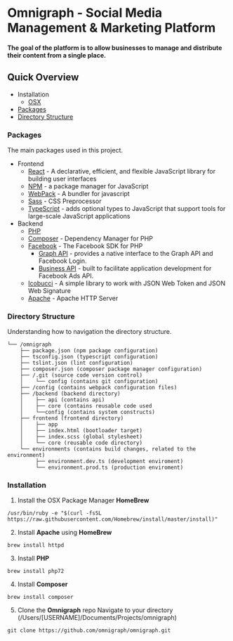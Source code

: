 # Omnigraph - Social Media Management & Marketing Platform
#### The goal of the platform is to allow businesses to manage and distribute their content from a single place.

## Quick Overview
- Installation
  - [OSX](#installation)
- [Packages](#packages)
- [Directory Structure](#directory-structure)

### Packages
The main packages used in this project.
- Frontend
  - [React](https://github.com/facebook/react) - A declarative, efficient, and flexible JavaScript library for building user interfaces
  - [NPM](https://github.com/npm/cli) - a package manager for JavaScript
  - [WebPack](https://github.com/webpack) - A bundler for javascript
  - [Sass](https://github.com/sass/sass) - CSS Preprocessor
  - [TypeScript](https://github.com/Microsoft/TypeScript) - adds optional types to JavaScript that support tools for large-scale JavaScript applications
- Backend
  - [PHP](https://github.com/php)
  - [Composer](https://github.com/composer/composer) - Dependency Manager for PHP
  - [Facebook](https://github.com/facebook?utf8=%E2%9C%93&q=&type=&language=php) - The Facebook SDK for PHP
    - [Graph API](https://github.com/facebook/php-graph-sdk) - provides a native interface to the Graph API and Facebook Login.
    - [Business API](https://github.com/facebook/facebook-php-business-sdk) - built to facilitate application development for Facebook Ads API.
  - [Icobucci](https://github.com/lcobucci/jwt) - A simple library to work with JSON Web Token and JSON Web Signature
  - [Apache](https://github.com/apache/httpd) - Apache HTTP Server

### Directory Structure
Understanding how to navigation the directory structure.

```
└── /omnigraph
    ├── package.json (npm package configuration)
    ├── tsconfig.json (typescript configuration)
    ├── tslint.json (lint configuration)
    ├── composer.json (composer package manager configuration)
    ├── /.git (source code version control)
    │    └── config (contains git configuration)
    ├── /config (contains webpack configuration files)
    ├── /backend (backend directory)
    │    ├── api (contains api)
    │    ├── core (contains reusable code used
    │    └──config (contains system constructs)
    ├── frontend (frontend directory)
    │    ├── app
    │    ├── index.html (bootloader target)
    │    ├── index.scss (global stylesheet)
    │    └── core (reusable code directory)
    └── environments (contains build changes, related to the environment)
         ├── environment.dev.ts (development enviroment)
         └── environment.prod.ts (production enviroment)
 ```

### Installation
1. Install the OSX Package Manager **HomeBrew**
```
/usr/bin/ruby -e "$(curl -fsSL https://raw.githubusercontent.com/Homebrew/install/master/install)"
```
2. Install **Apache** using **HomeBrew**
```
brew install httpd
```
3. Install **PHP**
```
brew install php72
```
4. Install **Composer** 
```
brew install composer
```
5. Clone the **Omnigraph** repo Navigate to your directory (/Users/[USERNAME]/Documents/Projects/omnigraph)
```
git clone https://github.com/omnigraph/omnigraph.git
```





